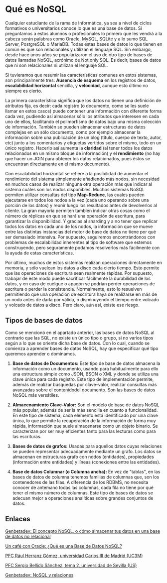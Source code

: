 # Qué es NoSQL

Cualquier estudiante de la rama de Informática, ya sea a nivel de ciclos formativos o universitarios conoce lo que es una base de datos. Si preguntamos a estos alumnos o profesionales lo primero que les vendrá a la cabeza serán palabras como Oracle, MySQL, SQLite y a lo sumo SQL Server, PostgreSQL o MariaDB. Todas estas bases de datos lo que tienen en común es que son relacionales y utilizan el lenguaje SQL. Sin embargo, desde hace unos años se popularizaron el uso de otro tipo de bases de datos llamadas NoSQL, acrónimo de Not only SQL. Es decir, bases de datos que ni son relacionales ni utilizan el lenguaje SQL.

Si tuvieramos que resumir las características comunes en estos sistemas, son principalmente tres: **Ausencia de esquema** en los registros de datos, **escalabilidad horizontal** sencilla, y **velocidad**, aunque esto último no siempre es cierto.

La primera característica significa que los datos no tienen una definición de atributos fija, es decir: cada registro (o documento, como se les suele llamar en estos casos) puede contener una información con diferente forma cada vez, pudiendo así almacenar sólo los atributos que interesen en cada uno de ellos, facilitando el polimorfismo de datos bajo una misma colección de información. También se pueden almacenar estructuras de datos complejas en un sólo documento, como por ejemplo almacenar la información sobre una publicación de un blog (título, cuerpo de texto, autor, etc) junto a los comentarios y etiquetas vertidos sobre el mismo, todo en un único registro. Hacerlo así aumenta la **claridad** (al tener todos los datos relacionados en un mismo bloque de información) y el **rendimiento** (no hay que hacer un JOIN para obtener los datos relacionados, pues éstos se encuentran directamente en el mismo documento).

Con escalabilidad horizontal se refiere a la posibilidad de aumentar el rendimiento del sistema simplemente añadiendo más nodos, sin necesidad en muchos casos de realizar ninguna otra operación más que indicar al sistema cuáles son los nodos disponibles. Muchos sistemas NoSQL permiten utilizar consultas del tipo **Map-Reduce**, las cuales pueden ejecutarse en todos los nodos a la vez (cada uno operando sobre una porción de los datos) y reunir luego los resultados antes de devolverlos al cliente. La gran mayoría permiten también indicar otras cosas como el número de réplicas en que se hará una operación de escritura, para garantizar la disponibilidad. Y gracias al sharding y a no tener que replicar todos los datos en cada uno de los nodos, la información que se mueve entre las distintas instancias del motor de base de datos no tiene por qué ser demasiado intensiva. Por supuesto, seguiremos encontrándonos con problemas de escalabilidad inherentes al tipo de software que estemos construyendo, pero seguramente podamos resolverlos más fácilmente con la ayuda de estas características.

Por último, muchos de estos sistemas realizan operaciones directamente en memoria, y sólo vuelcan los datos a disco cada cierto tiempo. Esto permite que las operaciones de escritura sean realmente rápidas. Por supuesto, trabajar de este modo puede sacrificar fácilmente la durabilidad de los datos, y en caso de cuelgue o apagón se podrían perder operaciones de escritura o perder la consistencia. Normalmente, esto lo resuelven permitiendo que una operación de escritura haya de realizarse en más de un nodo antes de darla por válida, o disminuyendo el tiempo entre volcado y volcado de datos a disco. Pero claro, aún así, existe ese riesgo.

## Tipos de bases de datos

Como se mencionó en el apartado anterior, las bases de datos NoSQL al contrario que las SQL, no existe un único tipo o grupo, si no varios tipos según a lo que se oriente dicha base de datos. Con lo cual, cuando se comienza a aprender bases de datos NoSQL, hay que especificar qué tipo queremos aprender o dominamos.

1. **Base de datos de Documentos:** Este tipo de base de datos almacena la información como un documento, usando para habitualmente para ello una estructura simple como JSON, BSON o XML y donde se utiliza una clave única para cada registro. Este tipo de implementación permite, además de realizar búsquedas por clave–valor, realizar consultas más avanzadas sobre el contenidodel documento. Son las bases de datos NoSQL más versátiles.

2. **Almacenamiento Clave-Valor:** Son el modelo de base de datos NoSQL más popular, además de ser la más sencilla en cuanto a funcionalidad. En este tipo de sistema, cada elemento está identificado por una clave única, lo que permite la recuperación de la información de forma muy rápida, información que suele almacenarse como un objeto binario. Se caracterizan por ser muy eficientes tanto para las lecturas como para las escrituras. 

3. **Bases de datos de grafos:** Usadas para aquellos datos cuyas relaciones se pueden representar adecuadamente mediante un grafo. Los datos se almacenan en estructuras grafo con nodos (entidades), propiedades (información entre entidades) y líneas (conexiones entre las entidades). 

4. **Base de datos Columnar (o Columna ancha):** En vez de "tablas", en las bases de datos de columna tenemos familias de columnas que, son los contenedores de las filas. A diferencia de los RDBMS, no necesita conocer de antemano todas las columnas, cada fila no tiene por qué tener el mismo número de columnas. Este tipo de bases de datos se adecuan mejor a operaciones analíticas sobre grandes conjuntos de datos.


## Enlaces

[Genbetadev: El concepto NoSQL, o cómo almacenar tus datos en una base de datos no relacional](https://www.genbetadev.com/bases-de-datos/el-concepto-nosql-o-como-almacenar-tus-datos-en-una-base-de-datos-no-relacional)

[Un café con Oracle: ¿Qué es una Base de Datos NoSQL?](https://blogs.oracle.com/uncafeconoracle/qu-es-una-base-de-datos-nosql)

[PFC Rául Herranz Gómez, universidad Carlos III de Madrid (UC3M)](https://e-archivo.uc3m.es/bitstream/handle/10016/22895/PFC_raul_herranz_gomez_2014.pdf)

[PFC Sergio Bellido Sánchez, tema 2, universidad de Sevilla (US)](http://bibing.us.es/proyectos/abreproy/12037/fichero/PFC_Sergio_Bellido_Sanchez%252FTema2_Panoramico.pdf)

[Genbetadev: NoSQL y relaciones](https://www.genbetadev.com/bases-de-datos/nosql-y-relaciones)

